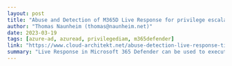 ```yaml
---
layout: post
title: "Abuse and Detection of M365D Live Response for privilege escalation on Control Plane (Tier0) assets"
author: "Thomas Naunheim (thomas@naunheim.net)"
date: 2023-03-19
tags: [azure-ad, azuread, privilegediam, m365defender]
link: "https://www.cloud-architekt.net/abuse-detection-live-response-tier0/"
summary: "Live Response in Microsoft 365 Defender can be used to execute PowerShell scripts on protected devices for advanced incident investigation. But it can be also abused by Security Administrators for ..."
---
```

